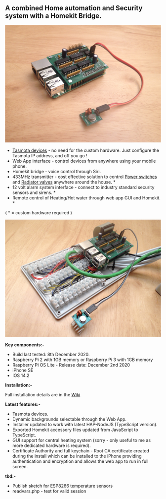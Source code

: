 <h2>A combined Home automation and Security system with a Homekit Bridge.</h2>

![Hardware](https://github.com/oddwires/alarm-system/blob/master/photo%2003.JPG)

<ul>
<li><a href="https://github.com/arendst/Tasmota" target="_blank">Tasmota devices</a> - no need for the custom hardware. Just configure the Tasmota IP address, and off you go !</li>
<li>Web App interface - control devices from anywhere using your mobile phone.</li>
 <li>Homekit bridge - voice control through Siri.</li>
 <li>433MHz transmitter - cost effective solution to control <a href="https://www.avsl.com/brands/mercury/product/mains-power/remote-switches" target="_blank">Power switches</a> and <a href="https://www.uk-automation.co.uk/smartwares-wireless-thermostatic-radiator-valve-including-remote" target="_blank">Radiator valves</a> anywhere around the house. *</li>
 <li>12 volt alarm system interface - connect to industry standard security sensors and sirens. *</li>
 <li>Remote control of Heating/Hot water through web app GUI and Homekit. *</li>
 </ul>
<p>( * = custom hardware required )</p>

![Hardware](https://github.com/oddwires/alarm-system/blob/master/photo01.JPG)

<b>Key components:-</b>
<ul>
 <li>Build last tested: 8th December 2020.</li>
 <li>Raspberry Pi 2 with 1GB memory or Raspberry Pi 3 with 1GB memory</li>
 <li>Raspberry Pi OS Lite - Release date: December 2nd 2020</li>
 <li>iPhone SE</li>
 <li>IOS 14.2</li>
</ul>
 
<b>Installation:-</b>

Full installation details are in the <a href="https://github.com/oddwires/alarm-system/wiki/1.2---Installing-the-Alarm-System" target="_blank">Wiki</a>

<b>Latest features:-</b>
<ul>
 <li>Tasmota devices.</li>
 <li>Dynamic backgrounds selectable through the Web App.</li>
 <li>Installer updated to work with latest HAP-NodeJS (TypeScript version).</li>
 <li>Exported Homekit accessory files updated from JavaScript to TypeScript.</li>
 <li>GUI support for central heating system (sorry - only useful to me as more dedicated hardware is required).</li>
 <li>Certificate Authority and full keychain - Root CA certificate created during the install which can be installed to the iPhone providing authentication and encryption and allows the web app to run in full screen.</li>
 </ul>

<b>tbd:-</b>
<ul>
<li>Publish sketch for ESP8266 temperature sensors</li>
<li>readvars.php - test for valid session</li>
</ul>
